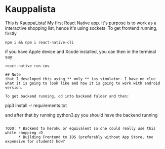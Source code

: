 # Kauppalista

This is KauppaLista! My first React Native app. It's purpose is to work as a interactive shopping list, hence it's using sockets.
To get frontend running, firstly
```
npm i && npm i react-native-cli
```
if you have Apple device and Xcode installed, you can then in the terminal say
```
react-native run-ios

## Note 
that I developed this using ** only ** ios simulator. I have no clue what it is going to look like and how it is going to work with android version. 

To get backend running, cd into backend folder and then: 
```
pip3 install -r requirements.txt

and after that by running 
python3.py
you should have the backend running
```

TODO: * Backend to heroku or equivalent so one could really use this while shopping :D
      * Building Frontend to IOS (preferably without App Store, too expensive for student) how?
